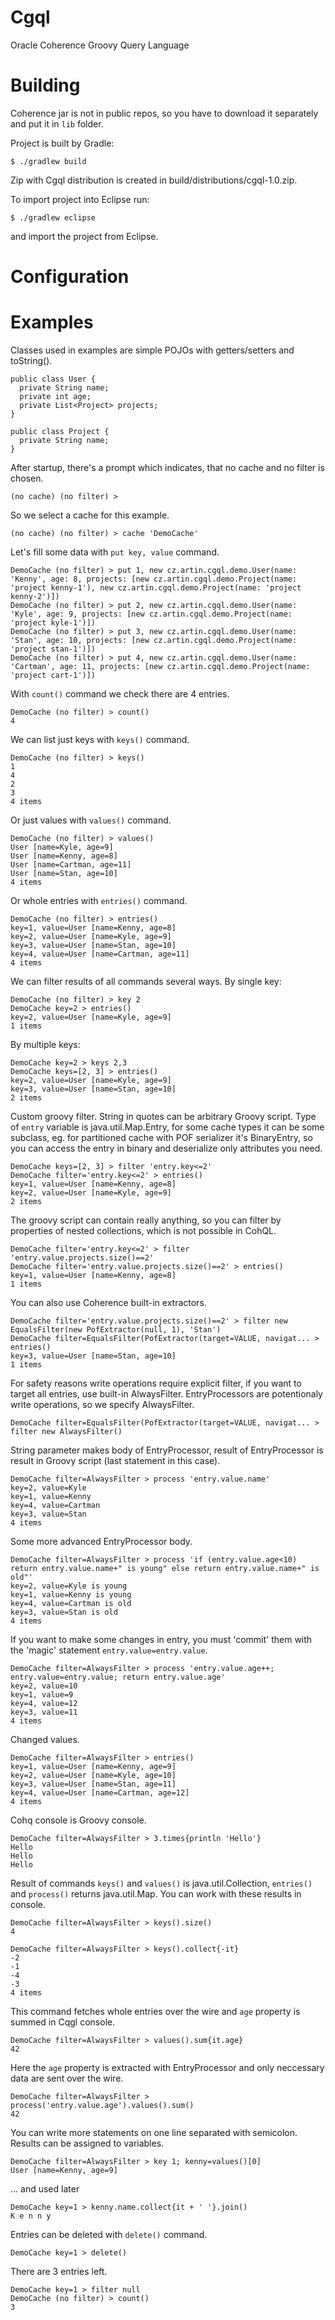 Cgql
====

Oracle Coherence Groovy Query Language

Building
========
Coherence jar is not in public repos, so you have to download it separately and put it in `lib` folder.

Project is built by Gradle:

    $ ./gradlew build

Zip with Cgql distribution is created in build/distributions/cgql-1.0.zip.

To import project into Eclipse run:

    $ ./gradlew eclipse

and import the project from Eclipse.

Configuration
============




Examples
========

Classes used in examples are simple POJOs with getters/setters and toString().

    public class User {
      private String name;
      private int age;
      private List<Project> projects;
    }

    public class Project {
      private String name;
    }

After startup, there's a prompt which indicates, that no cache and no filter is chosen.

    (no cache) (no filter) >

So we select a cache for this example.

    (no cache) (no filter) > cache 'DemoCache'

Let's fill some data with `put key, value` command.

    DemoCache (no filter) > put 1, new cz.artin.cgql.demo.User(name: 'Kenny', age: 8, projects: [new cz.artin.cgql.demo.Project(name: 'project kenny-1'), new cz.artin.cgql.demo.Project(name: 'project kenny-2')])
    DemoCache (no filter) > put 2, new cz.artin.cgql.demo.User(name: 'Kyle', age: 9, projects: [new cz.artin.cgql.demo.Project(name: 'project kyle-1')])
    DemoCache (no filter) > put 3, new cz.artin.cgql.demo.User(name: 'Stan', age: 10, projects: [new cz.artin.cgql.demo.Project(name: 'project stan-1')])
    DemoCache (no filter) > put 4, new cz.artin.cgql.demo.User(name: 'Cartman', age: 11, projects: [new cz.artin.cgql.demo.Project(name: 'project cart-1')])

With `count()` command we check there are 4 entries.

    DemoCache (no filter) > count()
    4

We can list just keys with `keys()` command.

    DemoCache (no filter) > keys()
    1
    4
    2
    3
    4 items

Or just values with `values()` command.

    DemoCache (no filter) > values()
    User [name=Kyle, age=9]
    User [name=Kenny, age=8]
    User [name=Cartman, age=11]
    User [name=Stan, age=10]
    4 items

Or whole entries with `entries()` command.

    DemoCache (no filter) > entries()
    key=1, value=User [name=Kenny, age=8]
    key=2, value=User [name=Kyle, age=9]
    key=3, value=User [name=Stan, age=10]
    key=4, value=User [name=Cartman, age=11]
    4 items

We can filter results of all commands several ways.
By single key:

    DemoCache (no filter) > key 2
    DemoCache key=2 > entries()
    key=2, value=User [name=Kyle, age=9]
    1 items

By multiple keys:

    DemoCache key=2 > keys 2,3
    DemoCache keys=[2, 3] > entries()
    key=2, value=User [name=Kyle, age=9]
    key=3, value=User [name=Stan, age=10]
    2 items

Custom groovy filter. String in quotes can be arbitrary Groovy script. Type of `entry` variable is java.util.Map.Entry, for some cache types it can be some subclass, eg. for partitioned cache with POF serializer it's BinaryEntry, so you can access the entry in binary and deserialize only attributes you need.

    DemoCache keys=[2, 3] > filter 'entry.key<=2'
    DemoCache filter='entry.key<=2' > entries()
    key=1, value=User [name=Kenny, age=8]
    key=2, value=User [name=Kyle, age=9]
    2 items

The groovy script can contain really anything, so you can filter by properties of nested collections, which is not possible in CohQL.

    DemoCache filter='entry.key<=2' > filter 'entry.value.projects.size()==2'
    DemoCache filter='entry.value.projects.size()==2' > entries()
    key=1, value=User [name=Kenny, age=8]
    1 items

You can also use Coherence built-in extractors.

    DemoCache filter='entry.value.projects.size()==2' > filter new EqualsFilter(new PofExtractor(null, 1), 'Stan')
    DemoCache filter=EqualsFilter(PofExtractor(target=VALUE, navigat... > entries()
    key=3, value=User [name=Stan, age=10]
    1 items

For safety reasons write operations require explicit filter, if you want to target all entries, use built-in AlwaysFilter.
EntryProcessors are potentionaly write operations, so we specify AlwaysFilter.

    DemoCache filter=EqualsFilter(PofExtractor(target=VALUE, navigat... > filter new AlwaysFilter()

String parameter makes body of EntryProcessor, result of EntryProcessor is result in Groovy script (last statement in this case).

    DemoCache filter=AlwaysFilter > process 'entry.value.name'
    key=2, value=Kyle
    key=1, value=Kenny
    key=4, value=Cartman
    key=3, value=Stan
    4 items

Some more advanced EntryProcessor body.

    DemoCache filter=AlwaysFilter > process 'if (entry.value.age<10) return entry.value.name+" is young" else return entry.value.name+" is old"'
    key=2, value=Kyle is young
    key=1, value=Kenny is young
    key=4, value=Cartman is old
    key=3, value=Stan is old
    4 items

If you want to make some changes in entry, you must 'commit' them with the 'magic' statement `entry.value=entry.value`.

    DemoCache filter=AlwaysFilter > process 'entry.value.age++; entry.value=entry.value; return entry.value.age'
    key=2, value=10
    key=1, value=9
    key=4, value=12
    key=3, value=11
    4 items

Changed values.

    DemoCache filter=AlwaysFilter > entries()
    key=1, value=User [name=Kenny, age=9]
    key=2, value=User [name=Kyle, age=10]
    key=3, value=User [name=Stan, age=11]
    key=4, value=User [name=Cartman, age=12]
    4 items

Cohq console is Groovy console.

    DemoCache filter=AlwaysFilter > 3.times{println 'Hello'}
    Hello
    Hello
    Hello

Result of commands `keys()` and `values()` is java.util.Collection, `entries()` and `process()` returns java.util.Map.
You can work with these results in console.

    DemoCache filter=AlwaysFilter > keys().size()
    4
    
    DemoCache filter=AlwaysFilter > keys().collect{-it}
    -2
    -1
    -4
    -3
    4 items

This command fetches whole entries over the wire and `age` property is summed in Cqgl console.

    DemoCache filter=AlwaysFilter > values().sum{it.age}
    42

Here the `age` property is extracted with EntryProcessor and only neccessary data are sent over the wire.

    DemoCache filter=AlwaysFilter > process('entry.value.age').values().sum()
    42

You can write more statements on one line separated with semicolon.
Results can be assigned to variables.

    DemoCache filter=AlwaysFilter > key 1; kenny=values()[0]
    User [name=Kenny, age=9]

... and used later

    DemoCache key=1 > kenny.name.collect{it + ' '}.join()
    K e n n y 

Entries can be deleted with `delete()` command.

    DemoCache key=1 > delete()

There are 3 entries left.

    DemoCache key=1 > filter null
    DemoCache (no filter) > count()
    3
